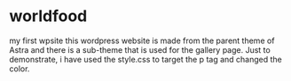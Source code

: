 # worldfood
my first wpsite
this wordpress website is made from the parent theme of Astra and there is a sub-theme that is used for the gallery page. Just to demonstrate, i have used the style.css to target the p tag and changed the color.
